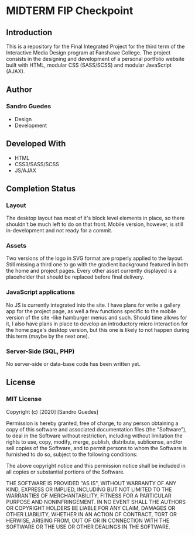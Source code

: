 # MIDTERM FIP Checkpoint

## Introduction
This is a repository for the Final Integrated Project for the third term of the Interactive Media Design program at Fanshawe College.
The project consists in the designing and development of a personal portfolio website built with HTML, modular CSS (SASS/SCSS) and modular JavaScript (AJAX).

## Author
### Sandro Guedes
* Design
* Development

## Developed With

* HTML
* CSS3/SASS/SCSS
* JS/AJAX

## Completion Status

### Layout
The desktop layout has most of it's block level elements in place, so there shouldn't be much left to do on that front. Mobile version, however, is still in-development and not ready for a commit.

### Assets
Two versions of the logo in SVG format are properly applied to the layout. Still missing a third one to go with the gradient background featured in both the home and project pages.
Every other asset currently displayed is a placeholder that should be replaced before final delivery.

### JavaScript applications
No JS is currently integrated into the site. I have plans for write a gallery app for the project page, as well a few functions specific to the mobile version of the site -like hamburger menus and such. Should time allows for it, I also have plans in place to develop an introductory micro interaction for the home page's desktop version, but this one is likely to not happen during this term (maybe by the next one).

### Server-Side (SQL, PHP)
No server-side or data-base code has been written yet.


## License
### MIT License

Copyright (c) [2020] [Sandro Guedes]

Permission is hereby granted, free of charge, to any person obtaining a copy of this software and associated documentation files (the "Software"), to deal in the Software without restriction, including without limitation the rights to use, copy, modify, merge, publish, distribute, sublicense, and/or sell copies of the Software, and to permit persons to whom the Software is furnished to do so, subject to the following conditions:

The above copyright notice and this permission notice shall be included in all copies or substantial portions of the Software.

THE SOFTWARE IS PROVIDED "AS IS", WITHOUT WARRANTY OF ANY KIND, EXPRESS OR IMPLIED, INCLUDING BUT NOT LIMITED TO THE WARRANTIES OF MERCHANTABILITY, FITNESS FOR A PARTICULAR PURPOSE AND NONINFRINGEMENT. IN NO EVENT SHALL THE AUTHORS OR COPYRIGHT HOLDERS BE LIABLE FOR ANY CLAIM, DAMAGES OR OTHER LIABILITY, WHETHER IN AN ACTION OF CONTRACT, TORT OR HERWISE, ARISING FROM, OUT OF OR IN CONNECTION WITH THE SOFTWARE OR THE USE OR OTHER DEALINGS IN THE SOFTWARE.
